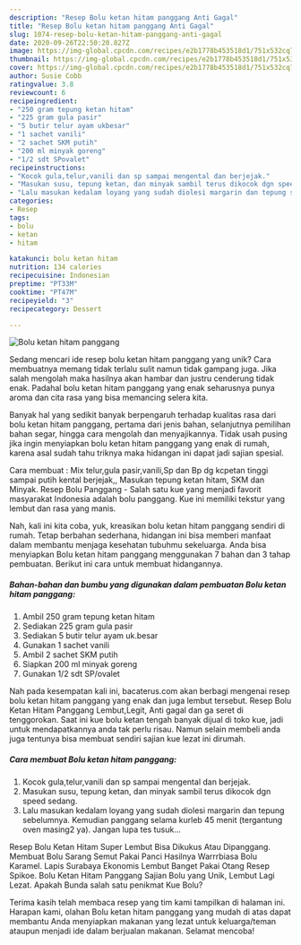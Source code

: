 ```yaml
---
description: "Resep Bolu ketan hitam panggang Anti Gagal"
title: "Resep Bolu ketan hitam panggang Anti Gagal"
slug: 1074-resep-bolu-ketan-hitam-panggang-anti-gagal
date: 2020-09-26T22:50:20.827Z
image: https://img-global.cpcdn.com/recipes/e2b1778b453518d1/751x532cq70/bolu-ketan-hitam-panggang-foto-resep-utama.jpg
thumbnail: https://img-global.cpcdn.com/recipes/e2b1778b453518d1/751x532cq70/bolu-ketan-hitam-panggang-foto-resep-utama.jpg
cover: https://img-global.cpcdn.com/recipes/e2b1778b453518d1/751x532cq70/bolu-ketan-hitam-panggang-foto-resep-utama.jpg
author: Susie Cobb
ratingvalue: 3.8
reviewcount: 6
recipeingredient:
- "250 gram tepung ketan hitam"
- "225 gram gula pasir"
- "5 butir telur ayam ukbesar"
- "1 sachet vanili"
- "2 sachet SKM putih"
- "200 ml minyak goreng"
- "1/2 sdt SPovalet"
recipeinstructions:
- "Kocok gula,telur,vanili dan sp sampai mengental dan berjejak."
- "Masukan susu, tepung ketan, dan minyak sambil terus dikocok dgn speed sedang."
- "Lalu masukan kedalam loyang yang sudah diolesi margarin dan tepung sebelumnya. Kemudian panggang selama kurleb 45 menit (tergantung oven masing2 ya). Jangan lupa tes tusuk..."
categories:
- Resep
tags:
- bolu
- ketan
- hitam

katakunci: bolu ketan hitam 
nutrition: 134 calories
recipecuisine: Indonesian
preptime: "PT33M"
cooktime: "PT47M"
recipeyield: "3"
recipecategory: Dessert

---
```



![Bolu ketan hitam panggang](https://img-global.cpcdn.com/recipes/e2b1778b453518d1/751x532cq70/bolu-ketan-hitam-panggang-foto-resep-utama.jpg)

Sedang mencari ide resep bolu ketan hitam panggang yang unik? Cara membuatnya memang tidak terlalu sulit namun tidak gampang juga. Jika salah mengolah maka hasilnya akan hambar dan justru cenderung tidak enak. Padahal bolu ketan hitam panggang yang enak seharusnya punya aroma dan cita rasa yang bisa memancing selera kita.

Banyak hal yang sedikit banyak berpengaruh terhadap kualitas rasa dari bolu ketan hitam panggang, pertama dari jenis bahan, selanjutnya pemilihan bahan segar, hingga cara mengolah dan menyajikannya. Tidak usah pusing jika ingin menyiapkan bolu ketan hitam panggang yang enak di rumah, karena asal sudah tahu triknya maka hidangan ini dapat jadi sajian spesial.

Cara membuat : Mix telur,gula pasir,vanili,Sp dan Bp dg kcpetan tinggi sampai putih kental berjejak,, Masukan tepung ketan hitam, SKM dan Minyak. Resep Bolu Panggang - Salah satu kue yang menjadi favorit masyarakat Indonesia adalah bolu panggang. Kue ini memiliki tekstur yang lembut dan rasa yang manis.


Nah, kali ini kita coba, yuk, kreasikan bolu ketan hitam panggang sendiri di rumah. Tetap berbahan sederhana, hidangan ini bisa memberi manfaat dalam membantu menjaga kesehatan tubuhmu sekeluarga. Anda bisa menyiapkan Bolu ketan hitam panggang menggunakan 7 bahan dan 3 tahap pembuatan. Berikut ini cara untuk membuat hidangannya.

<!--inarticleads1-->

##### Bahan-bahan dan bumbu yang digunakan dalam pembuatan Bolu ketan hitam panggang:

1. Ambil 250 gram tepung ketan hitam
1. Sediakan 225 gram gula pasir
1. Sediakan 5 butir telur ayam uk.besar
1. Gunakan 1 sachet vanili
1. Ambil 2 sachet SKM putih
1. Siapkan 200 ml minyak goreng
1. Gunakan 1/2 sdt SP/ovalet


Nah pada kesempatan kali ini, bacaterus.com akan berbagi mengenai resep bolu ketan hitam panggang yang enak dan juga lembut tersebut. Resep Bolu Ketan Hitam Panggang Lembut,Legit, Anti gagal dan ga seret di tenggorokan. Saat ini kue bolu ketan tengah banyak dijual di toko kue, jadi untuk mendapatkannya anda tak perlu risau. Namun selain membeli anda juga tentunya bisa membuat sendiri sajian kue lezat ini dirumah. 

<!--inarticleads2-->

##### Cara membuat Bolu ketan hitam panggang:

1. Kocok gula,telur,vanili dan sp sampai mengental dan berjejak.
1. Masukan susu, tepung ketan, dan minyak sambil terus dikocok dgn speed sedang.
1. Lalu masukan kedalam loyang yang sudah diolesi margarin dan tepung sebelumnya. Kemudian panggang selama kurleb 45 menit (tergantung oven masing2 ya). Jangan lupa tes tusuk...


Resep Bolu Ketan Hitam Super Lembut Bisa Dikukus Atau Dipanggang. Membuat Bolu Sarang Semut Pakai Panci Hasilnya Warrrbiasa Bolu Karamel. Lapis Surabaya Ekonomis Lembut Banget Pakai Otang Resep Spikoe. Bolu Ketan Hitam Panggang Sajian Bolu yang Unik, Lembut Lagi Lezat. Apakah Bunda salah satu penikmat Kue Bolu? 

Terima kasih telah membaca resep yang tim kami tampilkan di halaman ini. Harapan kami, olahan Bolu ketan hitam panggang yang mudah di atas dapat membantu Anda menyiapkan makanan yang lezat untuk keluarga/teman ataupun menjadi ide dalam berjualan makanan. Selamat mencoba!
